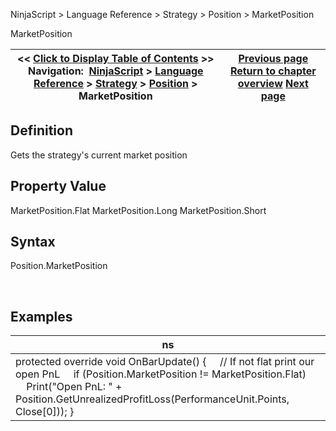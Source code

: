 ﻿
NinjaScript \> Language Reference \> Strategy \> Position \> MarketPosition

MarketPosition

| \<\< [Click to Display Table of Contents](position_marketposition.md) \>\> **Navigation:**     [NinjaScript](ninjascript-1.md) \> [Language Reference](language_reference_wip-1.md) \> [Strategy](strategy-1.md) \> [Position](position-1.md) \> MarketPosition | [Previous page](position_instrument-1.md) [Return to chapter overview](position-1.md) [Next page](position_quantity-1.md) |
| --- | --- |
## Definition
Gets the strategy's current market position
 
## Property Value
MarketPosition.Flat
MarketPosition.Long
MarketPosition.Short
## 
## Syntax
Position.MarketPosition  

 
## 
## Examples

| ns |
| --- |
| protected override void OnBarUpdate() {       // If not flat print our open PnL      if (Position.MarketPosition !\= MarketPosition.Flat)           Print("Open PnL: " \+ Position.GetUnrealizedProfitLoss(PerformanceUnit.Points, Close\[0])); } |
